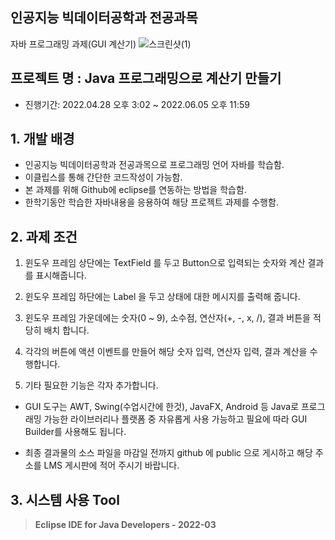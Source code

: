 ## 인공지능 빅데이터공학과 전공과목
자바 프로그래밍 과제(GUI 계산기)
![스크린샷(1)](https://user-images.githubusercontent.com/94820781/171591872-e319d169-4c7d-4da6-b2ce-917b1ee2f818.png)

## 프로젝트 명 : Java 프로그래밍으로 계산기 만들기
- 진행기간: 2022.04.28 오후 3:02 ~ 2022.06.05 오후 11:59

## 1. 개발 배경
- 인공지능 빅데이터공학과 전공과목으로 프로그래밍 언어 자바를 학습함.
- 이클립스를 통해 간단한 코드작성이 가능함.
- 본 과제를 위해 Github에 eclipse를 연동하는 방법을 학습함.
- 한학기동안 학습한 자바내용을 응용하여 해당 프로젝트 과제를 수행함.

## 2. 과제 조건
1. 윈도우 프레임 상단에는 TextField 를 두고 Button으로 입력되는 숫자와 계산 결과를 표시해줍니다.

2. 윈도우 프레임 하단에는 Label 을 두고 상태에 대한 메시지를 출력해 줍니다.

3. 윈도우 프레임 가운데에는  숫자(0 ~ 9), 소수점, 연산자(+, -, x, /), 결과 버튼을 적당히 배치 합니다.

4. 각각의 버튼에 액션 이벤트를 만들어 해당 숫자 입력, 연산자 입력, 결과 계산을 수행합니다. 

5. 기타 필요한 기능은 각자 추가합니다.

* GUI 도구는 AWT, Swing(수업시간에 한것), JavaFX, Android 등 Java로 프로그래밍 가능한 라이브러리나 플랫폼 중 자유롭게 사용 가능하고 필요에 따라 GUI Builder를 사용해도 됩니다.

* 최종 결과물의 소스 파일을 마감일 전까지 github 에 public 으로 게시하고 해당 주소를 LMS 게시판에 적어 주시기 바랍니다.


## 3. 시스템 사용 Tool
> **Eclipse IDE for Java Developers - 2022-03**
